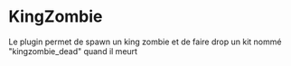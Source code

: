 # KingZombie

Le plugin permet de spawn un king zombie et de faire drop un kit nommé "kingzombie_dead" quand il meurt
